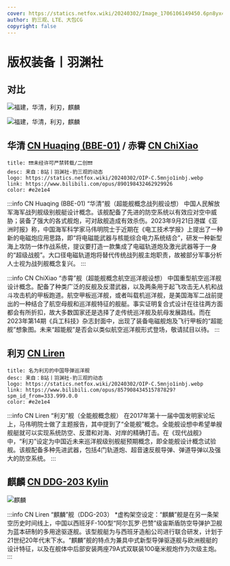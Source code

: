 ```yaml
---
cover: https://statics.netfox.wiki/20240302/Image_1706106149450.6pn8yx4skz.webp
author: 豹三观、LTE、大包CG
copyright: false
---
```


# 版权装备丨羽渊社

## 对比

![福建，华清，利刃，麒麟](https://statics.netfox.wiki/20240302/9a1dff1223aa38824664d38647083c6e8483595.jpg@1192w_502h_1c.4qr28l3xpu.webp)

![福建，华清，利刃，麒麟](https://statics.netfox.wiki/20240302/2caed19362bf3d0c22cd6e9d203f6a088483595.jpg@1192w_502h_1c.5xadh6sub2.webp)

## 华清 [CN Huaqing (BBE-01)](https://mwstats.info/ships/cn-huaqing-bbe-01-7itucuns?lang=zh-hans) / 赤霄 [CN ChiXiao](https://mwstats.info/ships/cn-chixiao-7w1kzoq2?lang=zh-hans)

```component VPCard
title: ❗❗❗未经许可严禁转载/二创❗❗❗
desc: 来自：B站丨羽渊社-豹三观的动态
logo: https://statics.netfox.wiki/20240302/OIP-C.5mnjo1inbj.webp
link: https://www.bilibili.com/opus/890198432462929926
color: #e2e1e4
```

:::info CN Huaqing (BBE-01)
“华清”舰（超能舰概念战列舰设想） 中国人民解放军海军战列舰级别舰艇设计概念。该舰配备了先进的防空系统以有效应对空中威胁；装备了强大的各式舰炮，可对敌舰造成有效杀伤。2023年9月21日港媒《亚洲时报》称，中国海军科学家马伟明院士于近期在《电工技术学报》上提出了一种新的电磁炮应用思路，即“将电磁能武器与核能综合电力系统结合”，研发一种新型海上攻防一体作战系统，提议要打造一款集成了电磁轨道炮及激光武器等于一身的“超级战舰”。大口径电磁轨道炮将替代传统战列舰主炮职责，故被部分军事分析人士视为战列舰概念复兴。
:::

:::info CN ChiXiao
“赤霄”舰（超能舰概念航空巡洋舰设想） 中国重型航空巡洋舰设计概念。配备了种类广泛的反舰及反潜武器，以及两条用于起飞攻击无人机和战斗攻击机的甲板跑道。航空甲板巡洋舰，或者叫载机巡洋舰，是美国海军二战前提出的一种结合了航空母舰和巡洋舰特征的舰艇。事实证明复合式设计在往往两方面都会有所折扣，故大多数国家还是选择了走传统巡洋舰及航母发展路线。而在2023年第14期《兵工科技》杂志封面中，出现了装备电磁舰炮及飞行甲板的“超能舰”想象图。未来“超能舰”是否会以类似航空巡洋舰形式登场，敬请拭目以待。
:::

<PDF url="./pdf/cn-warships.pdf" />

## 利刃 [CN Liren](https://mwstats.info/ships/cn-liren-75te7i2z?lang=zh-hans)

```component VPCard
title: 名为利刃的中国导弹巡洋舰
desc: 来自：B站丨羽渊社-豹三观的动态
logo: https://statics.netfox.wiki/20240302/OIP-C.5mnjo1inbj.webp
link: https://www.bilibili.com/opus/857908434515787829?spm_id_from=333.999.0.0
color: #e2e1e4
```

:::info CN Liren
“利刃”舰（全能舰概念舰） 在2017年第十一届中国发明家论坛上，马伟明院士做了主题报告，其中提到了“全能舰”概念。全能舰设想中希望单艘舰艇就可以实现系统防空、反潜和对海、对岸的精确打击。在《现代战舰》中，“利刃”设定为中国近未来巡洋舰级别舰艇预期概念，即全能舰设计概念试验舰。该舰配备多种先进武器，包括4门轨道炮、超音速反舰导弹、弹道导弹以及强大的防空系统。
:::

## 麒麟 [CN DDG-203 Kylin](https://mwstats.info/ships/cn-ddg-203-kylin-4vjutymm?lang=zh-hans)

![麒麟](https://statics.netfox.wiki/20240302/dfa1589136d25ed090ab488f1ca3b16e8483595.png@1192w_510h_1c.4xua417ncz.webp)

:::info CN Liren
“麒麟”舰（DDG-203） *虚构架空设定：“麒麟”舰是在另一条架空历史时间线上，中国以西班牙F-100型“阿尔瓦罗·巴赞”级宙斯盾防空导弹护卫舰为蓝本研制的多用途驱逐舰。该型舰艇为与西班牙造船公司进行联合研发，计划于21世纪20年代末下水。“麒麟”舰的特点为兼具中式新型导弹驱逐舰与欧洲舰艇的设计特征，以及在舰体中后部安装两座79A式双联装100毫米舰炮作为次级主炮。
:::

